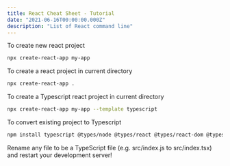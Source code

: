 ```yaml
---
title: React Cheat Sheet - Tutorial
date: "2021-06-16T00:00:00.000Z"
description: "List of React command line"
---
```


To create new react project

```bash
npx create-react-app my-app
```

To create a react project in current directory

```bash
npx create-react-app .
```

To create a Typescript react project in current directory

```bash
npx create-react-app my-app --template typescript
```

To convert existing project to Typescript

```bash
npm install typescript @types/node @types/react @types/react-dom @types/jest
```
Rename any file to be a TypeScript file (e.g. src/index.js to src/index.tsx) and restart your development server!
